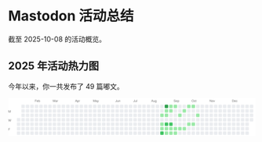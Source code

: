 # Mastodon 活动总结

截至 2025-10-08 的活动概览。

## 2025 年活动热力图

今年以来，你一共发布了 49 篇嘟文。

![Activity Heatmap](./heatmap.svg)
